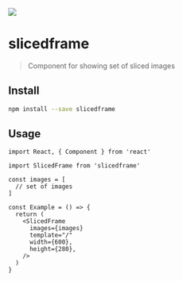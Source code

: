 ![](example/public/demo.gif)

# slicedframe

> Component for showing set of sliced images

<!-- [![NPM](https://img.shields.io/npm/v/slicedframe.svg)](https://www.npmjs.com/package/slicedframe) [![JavaScript Style Guide](https://img.shields.io/badge/code_style-standard-brightgreen.svg)](https://standardjs.com) -->

## Install

```bash
npm install --save slicedframe
```

## Usage

```tsx
import React, { Component } from 'react'

import SlicedFrame from 'slicedframe'

const images = [
  // set of images
]

const Example = () => {
  return (
    <SlicedFrame
      images={images}
      template="/"
      width={600},
      height={280},
    />
  )
}
```

<!-- ## License

MIT © [NikShap](https://github.com/NikShap) -->
